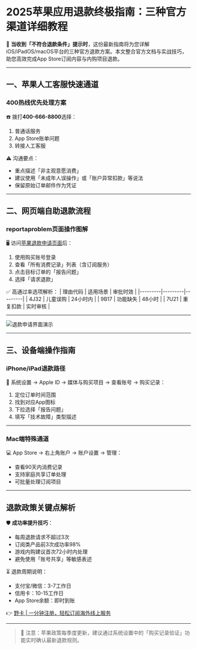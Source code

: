 # 2025苹果应用退款终极指南：三种官方渠道详细教程

📱 **当收到「不符合退款条件」提示时**，这份最新指南将为您详解iOS/iPadOS/macOS平台的三种官方退款方案。本文整合官方文档与实战技巧，助您高效完成App Store订阅内容与内购项目退款。

---

## 一、苹果人工客服快速通道
### 400热线优先处理方案
☎️ 拨打**400-666-8800**选择：
1. 普通话服务
2. App Store账单问题
3. 转接人工客服

⚠️ 沟通要点：
- 重点描述「非主观意愿消费」
- 建议使用「未成年人误操作」或「账户异常扣款」等说法
- 保留原始订单邮件作为凭证

---

## 二、网页端自助退款流程
### reportaproblem页面操作图解
🖥️ 访问[苹果退款申请页面](https://bbtdd.com/yeka)后：

1. 使用购买账号登录
2. 查看「所有消费记录」列表（含订阅服务）
3. 点击目标订单的「报告问题」
4. 选择「请求退款」

✅ 高通过率选项解析：
| 理由代码 | 适用场景 | 审批时效 |
|---------|---------|---------|
| 4J32    | 儿童误购 | 24小时内 |
| 9B17    | 功能缺失 | 48小时  |
| 7U21    | 重复扣款 | 实时审核 |

---

![退款申请界面演示](https://bbtdd.com/wp-content/uploads/img/38005312759835.webp)

---

## 三、设备端操作指南
### iPhone/iPad退款路径
📱 系统设置 → Apple ID → 媒体与购买项目 → 查看账号 → 购买记录：

1. 定位订单时间范围
2. 找到对应App图标
3. 下拉选择「报告问题」
4. 填写「技术故障」类型描述

---

### Mac端特殊通道
💻 App Store → 右上角账户 → 账户设置 → 管理：

- 查看90天内消费记录
- 支持家庭共享订单处理
- 可批量处理订阅项目

---

## 退款政策关键点解析
🛡️ **成功率提升技巧**：
- 每周退款请求不超过3次
- 订阅类产品前3次成功率98%
- 游戏内购建议首次72小时内处理
- 避免使用「账号共享」等敏感表述

⏳ 退款周期说明：
- 支付宝/微信：3-7工作日
- 信用卡：10-15工作日
- App Store余额：即时到账

👉 [野卡 | 一分钟注册，轻松订阅海外线上服务](https://bbtdd.com/yeka)

---

> 📌 注意：苹果政策每季度更新，建议通过系统设置中的「购买记录验证」功能实时确认最新退款规则。